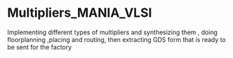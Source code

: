 # Multipliers_MANIA_VLSI
Implementing different types of multipliers and synthesizing them , doing floorplanning ,placing and routing, then extracting GDS form that is ready to be sent for the factory
